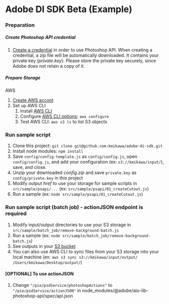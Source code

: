 # Adobe DI SDK Beta (Example)

### Preparation

##### Create Photoshop API credential

1. [Create a credential](https://developer.adobe.com/photoshop/api/signup/?ref=signup) in order to use Photoshop API. When creating a credential, a zip file will be automatically downloaded. It contains your private key (*private.key*).  Please store the private key securely, since Adobe does not retain a copy of it.

##### Prepare Storage

AWS

1. [Create AWS accont](https://docs.aws.amazon.com/rekognition/latest/dg/setting-up.html)
1. Set up AWS CLI
   1. Install [AWS CLI](https://docs.aws.amazon.com/cli/latest/userguide/getting-started-install.html)
   1. Configure [AWS CLI options](https://docs.aws.amazon.com/cli/latest/reference/:configure/): `aws configure`
   1. Test AWS CLI: `aws s3 ls` to list S3 objects

### Run sample script
1. Clone this project: `git clone git@github.com:kmikawa/adobe-di-sdk.git`
1. Install node modules: `npm install`
1. Save `config/config-template.js` as `config/config.js`, open `config/config.js`, and add your configuration (ex: `s3://kmikawa/input/`), save, and close.
1. Unzip your downloaded *config.zip* and save `private.key` as `config/private.key` in this project
1. Modify *output href* to use your storage for sample scripts in `src/sample/psapi/...` (ex: `src/sample/psapi/01_createCutout.js`)
1. Run a sample (ex: `node src/sample/psapi/01_createCutout.js`)

### Run sample script (batch job) - actionJSON endpoint is required
1. Modify input/output directories to use your S3 storage in `src/sample/batch_job/remove-background-batch.js`
1. Run a sample (ex: `node src/sample/batch_job/remove-background-batch.js`)
1. See outputs in your [S3 bucket](https://s3.console.aws.amazon.com/s3/buckets)
1. You can also use AWS CLI to sync files from your S3 storage into your local machine (ex: `aws s3 sync s3://kmikawa/input/output/ /Users/kmikawa/Desktop/output/`)

#### [OPTIONAL] To use actionJSON

1. Change `"/pie/psdService/photoshopActions"` to `"/pie/psdService/actionJSON"` in node_modules/@adobe/aio-lib-photoshop-api/spec/api.json


<!-- 

#### [OPTIONAL] To use actionJSON

1. Change `"/pie/psdService/photoshopActions"` to `"/pie/psdService/actionJSON"` in node_modules/@adobe/aio-lib-photoshop-api/spec/api.json

#### [OPTIONAL] Refine Results

1. npx webpack ./src/component/s3.js --mode development --target web --no-devtool -o ./public
// node s3.js

1. open public/index.html

#### [OPTIONAL] Create your node project from scratch

1. npm init

1. npm install @adobe/aio-lib-photoshop-api
   https://github.com/adobe/aio-lib-photoshop-api

1. npm install @adobe/jwt-auth
   https://www.npmjs.com/package/@adobe/jwt-auth

1. npm install aws-sdk
   https://docs.aws.amazon.com/sdk-for-javascript/v2/developer-guide/installing-jssdk.html

-->